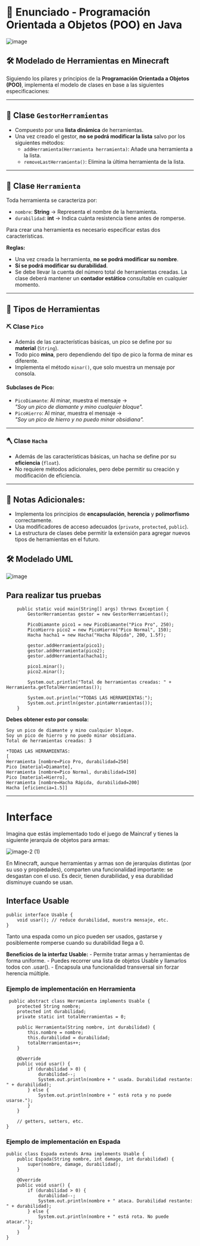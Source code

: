 # 📌 Enunciado - Programación Orientada a Objetos (POO) en Java

![image](https://github.com/user-attachments/assets/b7bde352-fc7c-4f72-9a27-f990a376aea6)


## 🛠️ Modelado de Herramientas en Minecraft

Siguiendo los pilares y principios de la **Programación Orientada a Objetos (POO)**, implementa el modelo de clases en base a las siguientes especificaciones:

---

## 🔹 Clase `GestorHerramientas`
- Compuesto por una **lista dinámica** de herramientas.
- Una vez creado el gestor, **no se podrá modificar la lista** salvo por los siguientes métodos:
  - `addHerramienta(Herramienta herramienta)`: Añade una herramienta a la lista.
  - `removeLastHerramienta()`: Elimina la última herramienta de la lista.

---

## 🔹 Clase `Herramienta`
Toda herramienta se caracteriza por:
- `nombre`: **String** → Representa el nombre de la herramienta.
- `durabilidad`: **int** → Indica cuánta resistencia tiene antes de romperse.

Para crear una herramienta es necesario especificar estas dos características.

**Reglas:**
- Una vez creada la herramienta, **no se podrá modificar su nombre**.
- **Sí se podrá modificar su durabilidad**.
- Se debe llevar la cuenta del número total de herramientas creadas. La clase deberá mantener un **contador estático** consultable en cualquier momento.

---

## 🔹 Tipos de Herramientas

### ⛏️ **Clase `Pico`**
- Además de las características básicas, un pico se define por su **material** (`String`).
- Todo pico **mina**, pero dependiendo del tipo de pico la forma de minar es diferente.
- Implementa el método `minar()`, que solo muestra un mensaje por consola.

#### **Subclases de Pico:**
- `PicoDiamante`: Al minar, muestra el mensaje →  
  _"Soy un pico de diamante y mino cualquier bloque"._
- `PicoHierro`: Al minar, muestra el mensaje →  
  _"Soy un pico de hierro y no puedo minar obsidiana"._

---

### 🪓 **Clase `Hacha`**
- Además de las características básicas, un hacha se define por su **eficiencia** (`float`).
- No requiere métodos adicionales, pero debe permitir su creación y modificación de eficiencia.

---

## 📌 Notas Adicionales:
- Implementa los principios de **encapsulación**, **herencia** y **polimorfismo** correctamente.
- Usa modificadores de acceso adecuados (`private`, `protected`, `public`).
- La estructura de clases debe permitir la extensión para agregar nuevos tipos de herramientas en el futuro.

## 🛠️ Modelado UML

![image](https://github.com/user-attachments/assets/384f5f40-2463-4df4-b752-a8cc7d915a55)

## Para realizar tus pruebas

```
    public static void main(String[] args) throws Exception {
        GestorHerramientas gestor = new GestorHerramientas();

        PicoDiamante pico1 = new PicoDiamante("Pico Pro", 250);
        PicoHierro pico2 = new PicoHierro("Pico Normal", 150);
        Hacha hacha1 = new Hacha("Hacha Rápida", 200, 1.5f);

        gestor.addHerramienta(pico1);
        gestor.addHerramienta(pico2);
        gestor.addHerramienta(hacha1);

        pico1.minar();
        pico2.minar();

        System.out.println("Total de herramientas creadas: " + Herramienta.getTotalHerramientas());

        System.out.println("*TODAS LAS HERRAMIENTAS:");
        System.out.println(gestor.pintaHerramientas());
    }
```

**Debes obtener esto por consola:**

```
Soy un pico de diamante y mino cualquier bloque.
Soy un pico de hierro y no puedo minar obsidiana.
Total de herramientas creadas: 3

*TODAS LAS HERRAMIENTAS:
[
Herramienta [nombre=Pico Pro, durabilidad=250]
Pico [material=Diamante], 
Herramienta [nombre=Pico Normal, durabilidad=150]
Pico [material=Hierro], 
Herramienta [nombre=Hacha Rápida, durabilidad=200]
Hacha [eficiencia=1.5]]
```
___

# Interface

Imagina que estás implementado todo el juego de Maincraf y tienes la siguiente jerarquía de objetos para armas:

![image-2 (1)](https://github.com/user-attachments/assets/cff609a3-9448-45e4-bb70-129dac222323)

En Minecraft, aunque herramientas y armas son de jerarquías distintas (por su uso y propiedades), comparten una funcionalidad importante: se desgastan con el uso. Es decir, tienen durabilidad, y esa durabilidad disminuye cuando se usan.

## Interface Usable

```
public interface Usable {
    void usar(); // reduce durabilidad, muestra mensaje, etc.
}

```
 Tanto una espada como un pico pueden ser usados, gastarse y posiblemente romperse cuando su durabilidad llega a 0.

 **Beneficios de la interfaz Usable:**
    - Permite tratar armas y herramientas de forma uniforme.
    - Puedes recorrer una lista de objetos Usable y llamarlos todos con .usar().
    - Encapsula una funcionalidad transversal sin forzar herencia múltiple.

### Ejemplo de implementación en Herramienta

```
 public abstract class Herramienta implements Usable {
    protected String nombre;
    protected int durabilidad;
    private static int totalHerramientas = 0;

    public Herramienta(String nombre, int durabilidad) {
        this.nombre = nombre;
        this.durabilidad = durabilidad;
        totalHerramientas++;
    }

    @Override
    public void usar() {
        if (durabilidad > 0) {
            durabilidad--;
            System.out.println(nombre + " usada. Durabilidad restante: " + durabilidad);
        } else {
            System.out.println(nombre + " está rota y no puede usarse.");
        }
    }

    // getters, setters, etc.
}
```

### Ejemplo de implementación en Espada

```
public class Espada extends Arma implements Usable {
    public Espada(String nombre, int damage, int durabilidad) {
        super(nombre, damage, durabilidad);
    }

    @Override
    public void usar() {
        if (durabilidad > 0) {
            durabilidad--;
            System.out.println(nombre + " ataca. Durabilidad restante: " + durabilidad);
        } else {
            System.out.println(nombre + " está rota. No puede atacar.");
        }
    }
}

``` 
